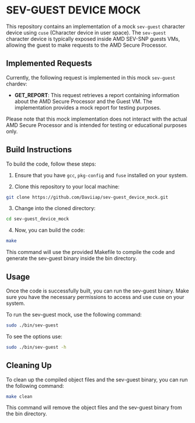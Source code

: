 # SEV-GUEST DEVICE MOCK
This repository contains an implementation of a mock `sev-guest` character device using `cuse` (Character device in user space). The `sev-guest` character device is typically exposed inside AMD SEV-SNP guests VMs, allowing the guest to make requests to the AMD Secure Processor.

## Implemented Requests

Currently, the following request is implemented in this mock `sev-guest` chardev:

- **GET_REPORT**: This request retrieves a report containing information about the AMD Secure Processor and the Guest VM. The implementation provides a mock report for testing purposes.

Please note that this mock implementation does not interact with the actual AMD Secure Processor and is intended for testing or educational purposes only.

## Build Instructions

To build the code, follow these steps:

1. Ensure that you have `gcc`, `pkg-config` and `fuse` installed on your system.

2. Clone this repository to your local machine:

```bash
git clone https://github.com/Daviiap/sev-guest_device_mock.git
```

3. Change into the cloned directory:

```bash
cd sev-guest_device_mock
```

4. Now, you can build the code:

```bash
make
```

This command will use the provided Makefile to compile the code and generate the sev-guest binary inside the bin directory.

## Usage
Once the code is successfully built, you can run the sev-guest binary. Make sure you have the necessary permissions to access and use cuse on your system.

To run the sev-guest mock, use the following command:

```bash
sudo ./bin/sev-guest
```

To see the options use:

```bash
sudo ./bin/sev-guest -h
```

## Cleaning Up
To clean up the compiled object files and the sev-guest binary, you can run the following command:

```bash
make clean
```

This command will remove the object files and the sev-guest binary from the bin directory.

